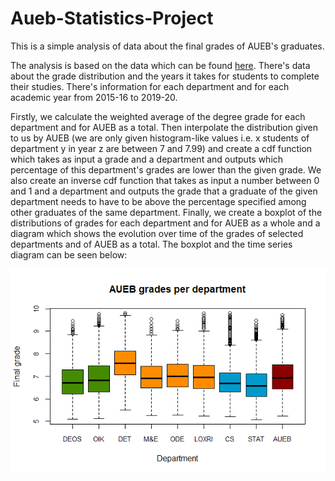 # Aueb-Statistics-Project

This is a simple analysis of data about the final grades of AUEB's graduates. 

The analysis is based on the data which can be found [here](https://www.aueb.gr/el/content/poreia-foitisis-kai-epityhies-spoydon). There's data about the grade distribution and the years it takes for students to complete their studies. There's information for each department and for each academic year from 2015-16 to 2019-20.

Firstly, we calculate the weighted average of the degree grade for each department and for AUEB as a total. Then interpolate the distribution given to us by AUEB (we are only given histogram-like values i.e. x students of department y in year z are between 7 and 7.99) and create a cdf function which takes as input a grade and a department and outputs which percentage of this department's grades are lower than the given grade. We also create an inverse cdf function that takes as input a number between 0 and 1 and a department and outputs the grade that a graduate of the given department needs to have to be above the percentage specified among other graduates of the same department. Finally, we create a boxplot of the distributions of grades for each department and for AUEB as a whole and a diagram which shows the evolution over time of the grades of selected departments and of AUEB as a total. The boxplot and the time series diagram can be seen below:

![Boxplot](boxplot.png)
